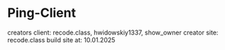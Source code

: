 # Ping-Client
creators client: recode.class, hwidowskiy1337, show_owner
creator site: recode.class
build site at: 10.01.2025
